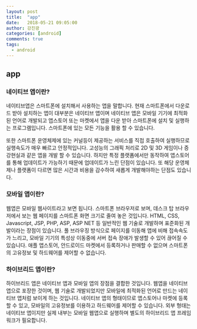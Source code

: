 ```yaml
---
layout: post
title:  "app"
date:   2018-05-21 09:05:00
author: 강진광
categories: [android]
comments: true
tags:
  - android
---
```


## app

### 네이티브 앱이란?
네이티브앱은 스마트폰에 설치해서 사용하는 앱을 말합니다. 현재 스마트폰에서 다운로드 받아 설치하는 앱이 대부분은 네이티브 앱이며 네이티브 앱은 모바일 기기에 최적화된 언어로 개발되고 
앱스토어 또는 마켓에서 앱을 다운 받아 스마트폰에 설치 및 실행하는 프로그램입니다.
스마트폰에 있는 모든 기능을 활용 할 수 있습니다.

또한 스마트폰 운영체제에 있는 커널등이 제공하는 서비스를 직접 호출하여 실행하므로 실행속도가 
매우 빠르고 안정적입니다. 고성능의 그래픽 처리로 2D 및 3D 게임이나 증강현실과 같은 앱을 개발 할 수 있습니다. 하지만 특정 플랫폼에서만 동작하여 앱스토어를 통해 업데이트가 가능하기 때문에 
업데이트가 느린 단점이 있습니다. 또 해당 운영체제나 플랫폼이 다르면 많은 시간과 비용을 감수하여 새롭게 개발해야하는 단점도 있습니다.

### 모바일 앱이란?
웹앱은 모바일 웹사이트라고 보면 됩니다. 스마트폰 브라우저로 보며, 데스크 탑 브라우저에서 보는 웹 페이지를 스마트폰 화면 크기로 줄여 놓은 것입니다.
HTML, CSS, Javascript, JSP, PHP, ASP, ASP NET 등 일반적인 웹 기술로 개발하며 표준화된 개발이라는 장점이 있습니다.
풀 브라우징 방식으로 페이지를 이동해 앱에 비해 접속속도가 느리고, 모바일 기기의 특성상 이동중에
서버 접속 장애가 발생할 수 있어 끊어질 수 있습니다.
애플 앱스토어, 안드로이드 마켓에서 등록하거나 판매할 수 없으며 스마트폰의 고유정보 및 하드웨어를 제어할 수 없습니다.


### 하이브리드 앱이란?
하이브리드 앱은 네이티브 앱과 모바일 앱의 장점을 결합한 것입니다.
웹앱을 네이티브앱으로 포장한 것이며, 웹 기술로 개발되었지만 모바일에 최적화된 언어로 만드는 네이티브 앱처럼 보이게 하는 것입니다.
네이티브 앱의 형태이므로 앱스토어나 마켓에 등록할 수 있고, 모바일의 고유정보를 이용하고 하드웨어를 제어할 수 있습니다.
외부 형태는 네이티브 앱이지만 실제 내부는 모바일 웹앱으로 실행하며 별도의 하이브리드 앱 프레임워크가 필요합니다. 
